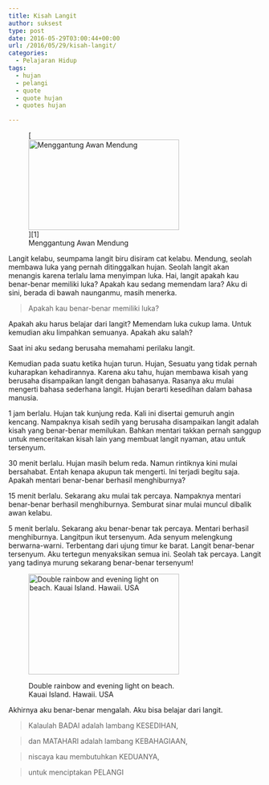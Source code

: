 ```yaml
---
title: Kisah Langit
author: suksest
type: post
date: 2016-05-29T03:00:44+00:00
url: /2016/05/29/kisah-langit/
categories:
  - Pelajaran Hidup
tags:
  - hujan
  - pelangi
  - quote
  - quote hujan
  - quotes hujan

---
```

<figure id="attachment_272" style="max-width: 300px" class="wp-caption aligncenter">[<img class="size-medium wp-image-272" src="/wp-content/uploads/2016/05/mendung.jpg?w=300" alt="Menggantung Awan Mendung" width="300" height="180" srcset="/wp-content/uploads/2016/05/mendung.jpg 2875w, /wp-content/uploads/2016/05/mendung-300x180.jpg 300w, /wp-content/uploads/2016/05/mendung-768x462.jpg 768w, /wp-content/uploads/2016/05/mendung-1024x615.jpg 1024w" sizes="(max-width: 300px) 100vw, 300px" />][1]<figcaption class="wp-caption-text">Menggantung Awan Mendung</figcaption></figure> 

Langit kelabu, seumpama langit biru disiram cat kelabu. Mendung, seolah membawa luka yang pernah ditinggalkan hujan. Seolah langit akan menangis karena terlalu lama menyimpan luka. Hai, langit apakah kau benar-benar memiliki luka? Apakah kau sedang memendam lara? Aku di sini, berada di bawah naunganmu, masih menerka.

> Apakah kau benar-benar memiliki luka?

Apakah aku harus belajar dari langit? Memendam luka cukup lama. Untuk kemudian aku limpahkan semuanya. Apakah aku salah?

Saat ini aku sedang berusaha memahami perilaku langit.
  
Kemudian pada suatu ketika hujan turun. Hujan, Sesuatu yang tidak pernah kuharapkan kehadirannya. Karena aku tahu, hujan membawa kisah yang berusaha disampaikan langit dengan bahasanya. Rasanya aku mulai mengerti bahasa sederhana langit. Hujan berarti kesedihan dalam bahasa manusia.

1 jam berlalu. Hujan tak kunjung reda. Kali ini disertai gemuruh angin kencang. Nampaknya kisah sedih yang berusaha disampaikan langit adalah kisah yang benar-benar memilukan. Bahkan mentari takkan pernah sanggup untuk menceritakan kisah lain yang membuat langit nyaman, atau untuk tersenyum.

30 menit berlalu. Hujan masih belum reda. Namun rintiknya kini mulai bersahabat. Entah kenapa akupun tak mengerti. Ini terjadi begitu saja. Apakah mentari benar-benar berhasil menghiburnya?

15 menit berlalu. Sekarang aku mulai tak percaya. Nampaknya mentari benar-benar berhasil menghiburnya. Semburat sinar mulai muncul dibalik awan kelabu.

5 menit berlalu. Sekarang aku benar-benar tak percaya. Mentari berhasil menghiburnya. Langitpun ikut tersenyum. Ada senyum melengkung berwarna-warni. Terbentang dari ujung timur ke barat. Langit benar-benar tersenyum. Aku tertegun menyaksikan semua ini. Seolah tak percaya. Langit yang tadinya murung sekarang benar-benar tersenyum!<figure id="attachment_271" style="max-width: 300px" class="wp-caption aligncenter">

[<img class="size-medium wp-image-271" src="/wp-content/uploads/2016/05/pelangi.jpg?w=300" alt="Double rainbow and evening light on beach. Kauai Island. Hawaii. USA" width="300" height="200" srcset="/wp-content/uploads/2016/05/pelangi.jpg 1999w, /wp-content/uploads/2016/05/pelangi-300x200.jpg 300w, /wp-content/uploads/2016/05/pelangi-768x512.jpg 768w, /wp-content/uploads/2016/05/pelangi-1024x683.jpg 1024w" sizes="(max-width: 300px) 100vw, 300px" />][2]<figcaption class="wp-caption-text">Double rainbow and evening light on beach. Kauai Island. Hawaii. USA</figcaption></figure> 

Akhirnya aku benar-benar mengalah. Aku bisa belajar dari langit.

> Kalaulah BADAI adalah lambang KESEDIHAN,
  
> dan MATAHARI adalah lambang KEBAHAGIAAN,
  
> niscaya kau membutuhkan KEDUANYA,
  
> untuk menciptakan PELANGI

 [1]: /wp-content/uploads/2016/05/mendung.jpg
 [2]: /wp-content/uploads/2016/05/pelangi.jpg